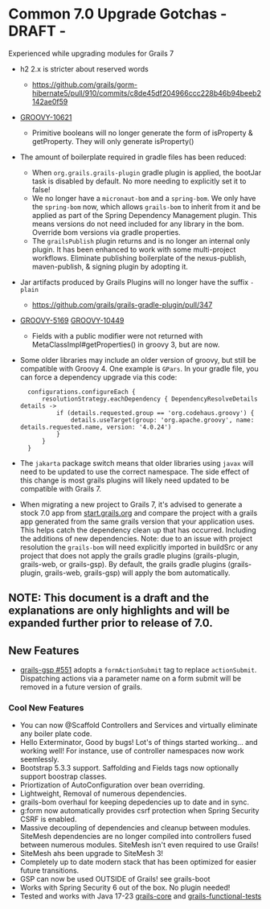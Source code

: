 # Common 7.0 Upgrade Gotchas - DRAFT -

Experienced while upgrading modules for Grails 7

- h2 2.x is stricter about reserved words
  - https://github.com/grails/gorm-hibernate5/pull/910/commits/c8de45df204966ccc228b46b94beeb2142ae0f59 
- [GROOVY-10621](https://issues.apache.org/jira/browse/GROOVY-10621) 
  - Primitive booleans will no longer generate the form of isProperty & getProperty.  They will only generate isProperty()
- The amount of boilerplate required in gradle files has been reduced:  
  - When `org.grails.grails-plugin` gradle plugin is applied, the bootJar task is disabled by default.  No more needing to explicitly set it to false!
  - We no longer have a `micronaut-bom` and a `spring-bom`.  We only have the `spring-bom` now, which allows `grails-bom` to inherit from it and be applied as part of the Spring Dependency Management plugin.  This means versions do not need included for any library in the bom.  Override bom versions via gradle properties.
  - The `grailsPublish` plugin returns and is no longer an internal only plugin.  It has been enhanced to work with some multi-project workflows.  Eliminate publishing boilerplate of the nexus-publish, maven-publish, & signing plugin by adopting it.
- Jar artifacts produced by Grails Plugins will no longer have the suffix `-plain`
  - https://github.com/grails/grails-gradle-plugin/pull/347
- [GROOVY-5169](https://issues.apache.org/jira/browse/GROOVY-5169)  [GROOVY-10449](https://issues.apache.org/jira/browse/GROOVY-10449)
  - Fields with a public modifier were not returned with MetaClassImpl#getProperties() in groovy 3, but are now.
- Some older libraries may include an older version of groovy, but still be compatible with Groovy 4.  One example is `GPars`.  In your gradle file, you can force a dependency upgrade via this code:

        configurations.configureEach {
            resolutionStrategy.eachDependency { DependencyResolveDetails details ->
                if (details.requested.group == 'org.codehaus.groovy') {
                    details.useTarget(group: 'org.apache.groovy', name: details.requested.name, version: '4.0.24')
                }
            }
        }
- The `jakarta` package switch means that older libraries using `javax` will need to be updated to use the correct namespace.  The side effect of this change is most grails plugins will likely need updated to be compatible with Grails 7.
- When migrating a new project to Grails 7, it's advised to generate a stock 7.0 app from [start.grails.org](https://start.grails.org) and compare the project with a grails app generated from the same grails version that your application uses.  This helps catch the dependency clean up that has occurred.  Including the additions of new dependencies.  Note: due to an issue with project resolution the `grails-bom` will need explicitly imported in buildSrc or any project that does not apply the grails gradle plugins (grails-plugin, grails-web, or grails-gsp).  By default, the grails gradle plugins (grails-plugin, grails-web, grails-gsp) will apply the bom automatically.

## NOTE: This document is a draft and the explanations are only highlights and will be expanded further prior to release of 7.0.

## New Features 
- [grails-gsp #551](https://github.com/grails/grails-gsp/issues/551) adopts a `formActionSubmit` tag to replace `actionSubmit`.  Dispatching actions via a parameter name on a form submit will be removed in a future version of grails.

### Cool New Features
- You can now @Scaffold Controllers and Services and virtually eliminate any boiler plate code.
- Hello Exterminator, Good by bugs! Lot's of things started working... and working well! For instance, use of controller namespaces now work seemlessly.
- Bootstrap 5.3.3 support. Saffolding and Fields tags now optionally support boostrap classes.
- Priortization of AutoConfiguration over bean overriding.
- Lightweight, Removal of numerous dependencies.
- grails-bom overhaul for keeping depedencies up to date and in sync.
- g:form now automatically provides csrf protection when Spring Security CSRF is enabled.
- Massive decoupling of dependencies and cleanup between modules.  SiteMesh dependencies are no longer compiled into controllers fused between numerous modules. SiteMesh isn't even required to use Grails!
- SiteMesh ahs been upgrade to SiteMesh 3!
- Completely up to date modern stack that has been optimized for easier future transitions.
- GSP can now be used OUTSIDE of Grails! see grails-boot
- Works with Spring Security 6 out of the box. No plugin needed!
- Tested and works with Java 17-23 [grails-core](https://github.com/grails/grails-core/blob/7.0.x/.github/workflows/gradle.yml#L18) and [grails-functional-tests](https://github.com/grails/grails-functional-tests/blob/7.0.x/.github/workflows/gradle.yml#L21)
